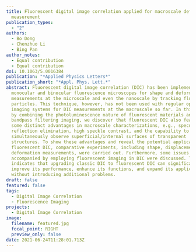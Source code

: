 ```yaml
---
title: Fluorescent digital image correlation applied for macroscale deformation
  measurement
publication_types:
  - "2"
authors:
  - Bo Dong
  - Chenzhuo Li
  - Bing Pan
author_notes:
  - Equal contribution
  - Equal contribution
doi: 10.1063/5.0016384
publication: "*Applied Physics Letters*"
publication_short: "*Appl. Phys. Lett.*"
abstract: Fluorescent digital image correlation (DIC) has been implemented on
  monocular and binocular fluorescence microscopes for shape and deformation
  measurements at the microscale and even the nanoscale by tracking fluorescent
  particles. This technique, however, has not been used with regular optical
  imaging systems for DIC measurements at the macroscale so far. In this Letter,
  by combining the photoluminescence nature of fluorescent materials and
  bandpass filtering imaging, we discover that fluorescent DIC also features
  some distinct advantages in macroscale characterizations, e.g., specular
  reflection elimination, high speckle contrast, and the capability to
  simultaneously observe superficial/internal surfaces of transparent
  structures. To show these advantages and reveal the potential applications of
  fluorescent DIC, comparative experiments, including shape, displacement, and
  deformation measurements, were carried out. Furthermore, some issues
  accompanied by employing fluorescent imaging in DIC were discussed. This study
  indicates that upgrading classic DIC to fluorescent DIC can significantly
  improve its performance, enhance its functions, and expand its applications
  without introducing additional problems.
draft: false
featured: false
tags:
  - Digital Image Correlation
  - Fluorescence Imaging
projects:
  - Digital Image Correlation
image:
  filename: featured.jpg
  focal_point: RIGHT
  preview_only: false
date: 2021-06-24T11:28:01.713Z
---
```

